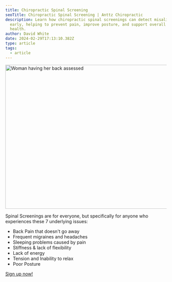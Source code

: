 ```yaml
---
title: Chiropractic Spinal Screening
seoTitle: Chiropractic Spinal Screening | Anttz Chiropractic
description: Learn how chiropractic spinal screenings can detect misalignments
  early, helping to prevent pain, improve posture, and support overall spinal
  health.
author: David White
date: 2024-02-29T17:13:10.382Z
type: article
tags:
  - article
---
```

<img src="/_includes/static/img/screening.webp" alt="Woman having her back assessed" title="Woman having her back assessed" class="Right" width="600px" height="450px" loading="lazy"/>

Spinal Screenings are for everyone, but specifically for anyone who experiences these 7 underlying issues:

* Back Pain that doesn't go away
* Frequent migraines and headaches
* Sleeping problems caused by pain
* Stiffness & lack of flexibility
* Lack of energy
* Tension and Inability to relax
* Poor Posture

<a href="/sign-up-for-a-spinal-screening/" class="no-underline self-end mb-3 rounded-md cursor-pointer inline-block bg-[color:var(--light-green)] text-white py-4 px-6 hover:opacity-80 border border-solid border-white">Sign up now!</a>
